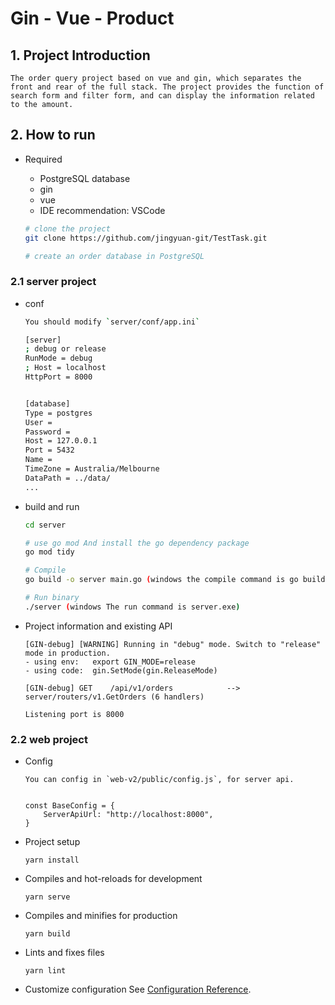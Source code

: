 # Gin - Vue - Product 

## 1. Project Introduction
    The order query project based on vue and gin, which separates the front and rear of the full stack. The project provides the function of search form and filter form, and can display the information related to the amount.

## 2. How to run

-  Required

   - PostgreSQL database
   - gin
   - vue
   - IDE recommendation: VSCode
  

    ```bash
    # clone the project
    git clone https://github.com/jingyuan-git/TestTask.git

    # create an order database in PostgreSQL
    ``` 

### 2.1 server project

- conf

    ```bash
    You should modify `server/conf/app.ini`

    [server]
    ; debug or release
    RunMode = debug
    ; Host = localhost
    HttpPort = 8000


    [database]
    Type = postgres
    User = 
    Password = 
    Host = 127.0.0.1
    Port = 5432
    Name = 
    TimeZone = Australia/Melbourne
    DataPath = ../data/
    ...
    ```

- build and run

    ``` bash
    cd server

    # use go mod And install the go dependency package
    go mod tidy

    # Compile 
    go build -o server main.go (windows the compile command is go build -o server.exe main.go )

    # Run binary
    ./server (windows The run command is server.exe)
    ```

- Project information and existing API

    ```
    [GIN-debug] [WARNING] Running in "debug" mode. Switch to "release" mode in production.
    - using env:   export GIN_MODE=release
    - using code:  gin.SetMode(gin.ReleaseMode)

    [GIN-debug] GET    /api/v1/orders            --> server/routers/v1.GetOrders (6 handlers)

    Listening port is 8000
    ```

### 2.2 web project

- Config
    ```
    You can config in `web-v2/public/config.js`, for server api.

    
    const BaseConfig = {
        ServerApiUrl: "http://localhost:8000",
    }
    ```

- Project setup
    ```
    yarn install
    ```

- Compiles and hot-reloads for development
    ```
    yarn serve
    ```

- Compiles and minifies for production
    ```
    yarn build
    ```

- Lints and fixes files
    ```
    yarn lint
    ```

- Customize configuration
See [Configuration Reference](https://cli.vuejs.org/config/).